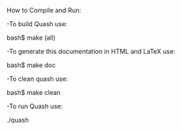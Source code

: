 How to Compile and Run:

-To build Quash use:

bash$ make (all)

-To generate this documentation in HTML and LaTeX use:

bash$ make doc

-To clean quash use:

bash$ make clean

-To run Quash use:

./quash

